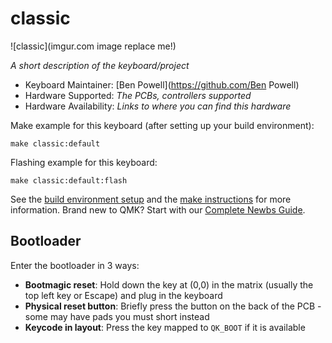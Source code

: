 # classic

![classic](imgur.com image replace me!)

*A short description of the keyboard/project*

* Keyboard Maintainer: [Ben Powell](https://github.com/Ben Powell)
* Hardware Supported: *The PCBs, controllers supported*
* Hardware Availability: *Links to where you can find this hardware*

Make example for this keyboard (after setting up your build environment):

    make classic:default

Flashing example for this keyboard:

    make classic:default:flash

See the [build environment setup](https://docs.qmk.fm/#/getting_started_build_tools) and the [make instructions](https://docs.qmk.fm/#/getting_started_make_guide) for more information. Brand new to QMK? Start with our [Complete Newbs Guide](https://docs.qmk.fm/#/newbs).

## Bootloader

Enter the bootloader in 3 ways:

* **Bootmagic reset**: Hold down the key at (0,0) in the matrix (usually the top left key or Escape) and plug in the keyboard
* **Physical reset button**: Briefly press the button on the back of the PCB - some may have pads you must short instead
* **Keycode in layout**: Press the key mapped to `QK_BOOT` if it is available
